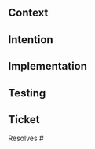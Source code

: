 <!--
> [!Tip]
> This pull request is best reviewed commit-by-commit.
-->

<!--
Uncomment the section above if you used granular commits to compose this change.
-->

## Context

<!--
Provide any context you think a reader should know going into this pull request.

For example, if this change is intended to fix a bug, describe how the bug was discovered and / or how to replicate it.

If this is a new feature, describe the domain problem this feature addresses.
-->

## Intention <!-- (optional) -->

<!--
Feel free to delete this section if you feel like it does not add any value given the information laid out in the "Context" section.

This can describe the desired behavior of the feature you are implementing.
-->

## Implementation

<!--
Describe the technical implementation details of this change.
-->

## Testing

<!--
How did you test this change?

Did you add unit tests? End-to-end tests?

If necessary, paste screenshots or demo videos in this section.
-->

<!--
## Notes

If there are any details about this pull request that you do not feel fit into any other sections, add them here.
-->

## Ticket

Resolves #

<!--
Add the ticket number to the statement above.

This uses a keyword to automatically take action on the issue when the pull request merges.

https://docs.github.com/en/issues/tracking-your-work-with-issues/using-issues/linking-a-pull-request-to-an-issue#linking-a-pull-request-to-an-issue-using-a-keyword

Feel free to modify the keyword if another is more appropriate. For example: "Fixes."
-->

<!-- ## Wholesome Toll -->

<!--
Feel free to share anything here that makes you happy.

It can be a poem, a hot take, a family photo, or whatever you like.

Maybe you'll make a future reader's day just a little bit better.
-->
